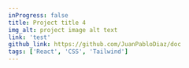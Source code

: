 ```yaml
---
inProgress: false
title: Project title 4
img_alt: project image alt text
link: 'test'
github_link: https://github.com/JuanPabloDiaz/doc
tags: ['React', 'CSS', 'Tailwind']
---
```

